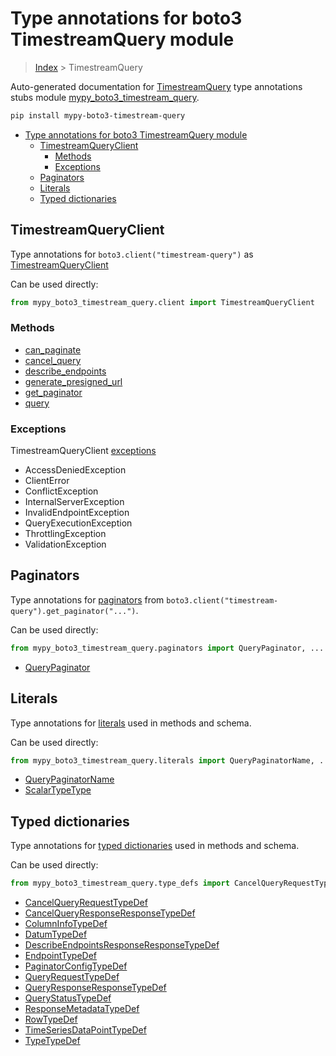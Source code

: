# Type annotations for boto3 TimestreamQuery module

> [Index](..) > TimestreamQuery

Auto-generated documentation for
[TimestreamQuery](https://boto3.amazonaws.com/v1/documentation/api/latest/reference/services/timestream-query.html#TimestreamQuery)
type annotations stubs module
[mypy_boto3_timestream_query](https://pypi.org/project/mypy-boto3-timestream-query/).

```bash
pip install mypy-boto3-timestream-query
```

- [Type annotations for boto3 TimestreamQuery module](#type-annotations-for-boto3-timestreamquery-module)
  - [TimestreamQueryClient](#timestreamqueryclient)
    - [Methods](#methods)
    - [Exceptions](#exceptions)
  - [Paginators](#paginators)
  - [Literals](#literals)
  - [Typed dictionaries](#typed-dictionaries)

## TimestreamQueryClient

Type annotations for `boto3.client("timestream-query")` as
[TimestreamQueryClient](./client.md)

Can be used directly:

```python
from mypy_boto3_timestream_query.client import TimestreamQueryClient
```

### Methods

- [can_paginate](./client.md#can_paginate)
- [cancel_query](./client.md#cancel_query)
- [describe_endpoints](./client.md#describe_endpoints)
- [generate_presigned_url](./client.md#generate_presigned_url)
- [get_paginator](./client.md#get_paginator)
- [query](./client.md#query)

### Exceptions

TimestreamQueryClient [exceptions](./client.md#exceptions)

- AccessDeniedException
- ClientError
- ConflictException
- InternalServerException
- InvalidEndpointException
- QueryExecutionException
- ThrottlingException
- ValidationException

## Paginators

Type annotations for [paginators](./paginators.md) from
`boto3.client("timestream-query").get_paginator("...")`.

Can be used directly:

```python
from mypy_boto3_timestream_query.paginators import QueryPaginator, ...
```

- [QueryPaginator](./paginators.md#querypaginator)

## Literals

Type annotations for [literals](./literals.md) used in methods and schema.

Can be used directly:

```python
from mypy_boto3_timestream_query.literals import QueryPaginatorName, ...
```

- [QueryPaginatorName](./literals.md#querypaginatorname)
- [ScalarTypeType](./literals.md#scalartypetype)

## Typed dictionaries

Type annotations for [typed dictionaries](./type_defs.md) used in methods and
schema.

Can be used directly:

```python
from mypy_boto3_timestream_query.type_defs import CancelQueryRequestTypeDef, ...
```

- [CancelQueryRequestTypeDef](./type_defs.md#cancelqueryrequesttypedef)
- [CancelQueryResponseResponseTypeDef](./type_defs.md#cancelqueryresponseresponsetypedef)
- [ColumnInfoTypeDef](./type_defs.md#columninfotypedef)
- [DatumTypeDef](./type_defs.md#datumtypedef)
- [DescribeEndpointsResponseResponseTypeDef](./type_defs.md#describeendpointsresponseresponsetypedef)
- [EndpointTypeDef](./type_defs.md#endpointtypedef)
- [PaginatorConfigTypeDef](./type_defs.md#paginatorconfigtypedef)
- [QueryRequestTypeDef](./type_defs.md#queryrequesttypedef)
- [QueryResponseResponseTypeDef](./type_defs.md#queryresponseresponsetypedef)
- [QueryStatusTypeDef](./type_defs.md#querystatustypedef)
- [ResponseMetadataTypeDef](./type_defs.md#responsemetadatatypedef)
- [RowTypeDef](./type_defs.md#rowtypedef)
- [TimeSeriesDataPointTypeDef](./type_defs.md#timeseriesdatapointtypedef)
- [TypeTypeDef](./type_defs.md#typetypedef)
